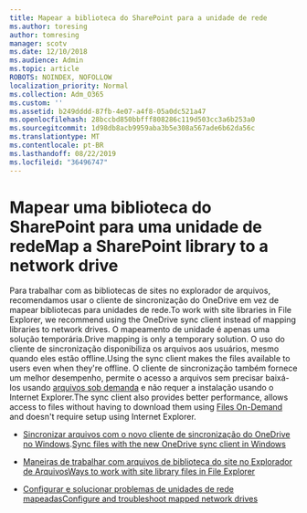 ```yaml
---
title: Mapear a biblioteca do SharePoint para a unidade de rede
ms.author: toresing
author: tomresing
manager: scotv
ms.date: 12/10/2018
ms.audience: Admin
ms.topic: article
ROBOTS: NOINDEX, NOFOLLOW
localization_priority: Normal
ms.collection: Adm_O365
ms.custom: ''
ms.assetid: b249dddd-87fb-4e07-a4f8-05a0dc521a47
ms.openlocfilehash: 28bccbd850bbfff808286c119d503cc3a6b253a0
ms.sourcegitcommit: 1d98db8acb9959aba3b5e308a567ade6b62da56c
ms.translationtype: MT
ms.contentlocale: pt-BR
ms.lasthandoff: 08/22/2019
ms.locfileid: "36496747"
---
```

# <a name="map-a-sharepoint-library-to-a-network-drive"></a><span data-ttu-id="4f1ef-102">Mapear uma biblioteca do SharePoint para uma unidade de rede</span><span class="sxs-lookup"><span data-stu-id="4f1ef-102">Map a SharePoint library to a network drive</span></span>

<span data-ttu-id="4f1ef-103">Para trabalhar com as bibliotecas de sites no explorador de arquivos, recomendamos usar o cliente de sincronização do OneDrive em vez de mapear bibliotecas para unidades de rede.</span><span class="sxs-lookup"><span data-stu-id="4f1ef-103">To work with site libraries in File Explorer, we recommend using the OneDrive sync client instead of mapping libraries to network drives.</span></span> <span data-ttu-id="4f1ef-104">O mapeamento de unidade é apenas uma solução temporária.</span><span class="sxs-lookup"><span data-stu-id="4f1ef-104">Drive mapping is only a temporary solution.</span></span> <span data-ttu-id="4f1ef-105">O uso do cliente de sincronização disponibiliza os arquivos aos usuários, mesmo quando eles estão offline.</span><span class="sxs-lookup"><span data-stu-id="4f1ef-105">Using the sync client makes the files available to users even when they're offline.</span></span> <span data-ttu-id="4f1ef-106">O cliente de sincronização também fornece um melhor desempenho, permite o acesso a arquivos sem precisar baixá-los usando [arquivos sob demanda](https://support.office.com/article/Learn-about-OneDrive-Files-On-Demand-0E6860D3-D9F3-4971-B321-7092438FB38E) e não requer a instalação usando o Internet Explorer.</span><span class="sxs-lookup"><span data-stu-id="4f1ef-106">The sync client also provides better performance, allows access to files without having to download them using [Files On-Demand](https://support.office.com/article/Learn-about-OneDrive-Files-On-Demand-0E6860D3-D9F3-4971-B321-7092438FB38E) and doesn't require setup using Internet Explorer.</span></span> 
  
- <span data-ttu-id="4f1ef-107">[Sincronizar arquivos com o novo cliente de sincronização do OneDrive no Windows](https://go.microsoft.com/fwlink/?linkid=866427).</span><span class="sxs-lookup"><span data-stu-id="4f1ef-107">[Sync files with the new OneDrive sync client in Windows](https://go.microsoft.com/fwlink/?linkid=866427)</span></span>
    
- [<span data-ttu-id="4f1ef-108">Maneiras de trabalhar com arquivos de biblioteca do site no Explorador de Arquivos</span><span class="sxs-lookup"><span data-stu-id="4f1ef-108">Ways to work with site library files in File Explorer</span></span>](https://go.microsoft.com/fwlink/?linkid=866291)
    
- [<span data-ttu-id="4f1ef-109">Configurar e solucionar problemas de unidades de rede mapeadas</span><span class="sxs-lookup"><span data-stu-id="4f1ef-109">Configure and troubleshoot mapped network drives</span></span>](https://support.microsoft.com/kb/2616712)
    

